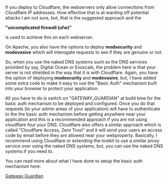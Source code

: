 If you deploy to Cloudflare, the webservers only allow connections from Cloudflare IP addresses. How effective that is at warding off potential attacks I am not sure, but, that is the suggested approach and the  

**"uncomplicated firewall (ufw)"**  

is used to achieve this on each webserver.

On Apache, you also have the options to deploy **modsecurity** and **modevasive** which will interogate requests to see if they are genuine or not. 

So, when you use the naked DNS systems such as the DNS services provided by say, Digital Ocean or Exoscale, the problem here is that your server is not shielded in the way that it is with Cloudflare. Again, you have the option of deploying **modsecurity** and **modevasive**, but, I have added some extra code to make it easy to use the "Basic Auth" mechanism built into your browser to protect your application.

All you have to do is switch on "GATEWAY_GUARDIAN" at build time for the basic auth mechanism to be deployed and configured. Once you do that requests (to your admin areas of your application) will have to authenticate to the the basic auth mechanism before getting anywhere near your application and this is a recommended approach if you are not using cloudflare four your DNS. Cloudflare also offers a similar approach which is called "Cloudflare Access, Zero Trust" and it will send your users an access code by email before they are allowed near your webproperty. Basically, I recommend using Cloudflare or extending the toolkit to use a similar proxy service over using the naked DNS systems, but, you can use the naked DNS systems if you need to. 

You can read more about what I have done to setup the basic auth mechanism here:

[Gateway Guardian](GatewayGuardian.md)



